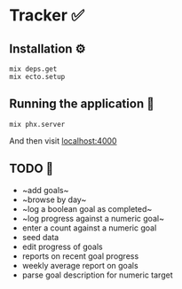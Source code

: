 # Tracker ✅

## Installation ⚙️

```
mix deps.get
mix ecto.setup
```

## Running the application 🚀

```
mix phx.server
```

And then visit [localhost:4000](http://localhost:4000)

## TODO 🚧

- ~add goals~
- ~browse by day~
- ~log a boolean goal as completed~
- ~log progress against a numeric goal~
- enter a count against a numeric goal
- seed data
- edit progress of goals
- reports on recent goal progress
- weekly average report on goals
- parse goal description for numeric target
